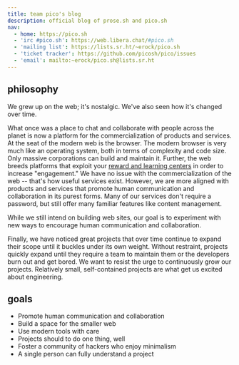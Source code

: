 ```yaml
---
title: team pico's blog
description: official blog of prose.sh and pico.sh
nav:
  - home: https://pico.sh
  - 'irc #pico.sh': https://web.libera.chat/#pico.sh
  - 'mailing list': https://lists.sr.ht/~erock/pico.sh
  - 'ticket tracker': https://github.com/picosh/pico/issues
  - 'email': mailto:~erock/pico.sh@lists.sr.ht
---
```


## philosophy

We grew up on the web; it's nostalgic. We've also seen how it's changed over
time.

What once was a place to chat and collaborate with people across the planet is
now a platform for the commercialization of products and services. At the seat
of the modern web is the browser. The modern browser is very much like an
operating system, both in terms of complexity and code size. Only massive
corporations can build and maintain it. Further, the web breeds platforms that
exploit your
[reward and learning centers](https://en.wikipedia.org/wiki/Nucleus_accumbens#Function) in
order to increase "engagement." We have no issue with the commercialization of
the web -- that's how useful services exist. However, we are more aligned with
products and services that promote human communication and collaboration in its
purest forms. Many of our services don't require a password, but still offer
many familiar features like content management.

While we still intend on building web sites, our goal is to experiment with new
ways to encourage human communication and collaboration.

Finally, we have noticed great projects that over time continue to expand their
scope until it buckles under its own weight. Without restraint, projects quickly
expand until they require a team to maintain them or the developers burn out and
get bored. We want to resist the urge to continuously grow our projects.
Relatively small, self-contained projects are what get us excited about
engineering.

## goals

- Promote human communication and collaboration
- Build a space for the smaller web
- Use modern tools with care
- Projects should to do one thing, well
- Foster a community of hackers who enjoy minimalism
- A single person can fully understand a project
